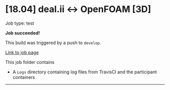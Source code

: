 # [18.04] deal.ii <-> OpenFOAM [3D]

Job type: test



**Job succeeded!**



This build was triggered by a push to `develop`.



[Link to job page]({[job_link]})


This job folder contains
- A `Logs` directory containing log files from TravisCI and the participant containers


---

